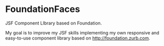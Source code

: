# FoundationFaces
JSF Component LIbrary based on Foundation.

My goal is to improve my JSF skills implementing my own responsive and easy-to-use component library based on http://foundation.zurb.com.
